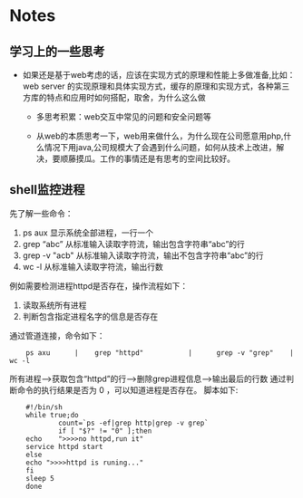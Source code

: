 Notes
=====
## 学习上的一些思考

 * 如果还是基于web考虑的话，应该在实现方式的原理和性能上多做准备,比如：web server 的实现原理和具体实现方式，缓存的原理和实现方式，各种第三方库的特点和应用时如何搭配，取舍，为什么这么做

	* 多思考积累：web交互中常见的问题和安全问题等

	* 从web的本质思考一下，web用来做什么，为什么现在公司愿意用php,什么情况下用java,公司规模大了会遇到什么问题，如何从技术上改进，解决，要顺藤摸瓜。工作的事情还是有思考的空间比较好。

## shell监控进程
先了解一些命令：
 1. ps aux    显示系统全部进程，一行一个
 2. grep “abc” 从标准输入读取字符流，输出包含字符串“abc”的行
 3. grep -v "acb"   从标准输入读取字符流，输出不包含字符串“abc”的行
 4. wc -l        从标准输入读取字符流，输出行数

例如需要检测进程httpd是否存在，操作流程如下：
 1. 读取系统所有进程
 2. 判断包含指定进程名字的信息是否存在

通过管道连接，命令如下：

        ps axu      |    grep "httpd"           |      grep -v "grep"    |      wc -l

所有进程-->获取包含“httpd”的行-->删除grep进程信息-->输出最后的行数
通过判断命令的执行结果是否为 0 ，可以知道进程是否存在。
脚本如下:

        #!/bin/sh
        while true;do
                count=`ps -ef|grep http|grep -v grep`
                if [ "$?" != "0" ];then
        echo    ">>>>no httpd,run it"
        service httpd start
        else
        echo ">>>>httpd is runing..."
        fi
        sleep 5
        done
